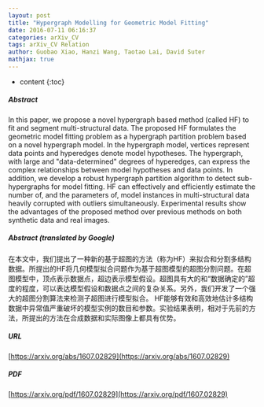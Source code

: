 ```yaml
---
layout: post
title: "Hypergraph Modelling for Geometric Model Fitting"
date: 2016-07-11 06:16:37
categories: arXiv_CV
tags: arXiv_CV Relation
author: Guobao Xiao, Hanzi Wang, Taotao Lai, David Suter
mathjax: true
---
```


* content
{:toc}

##### Abstract
In this paper, we propose a novel hypergraph based method (called HF) to fit and segment multi-structural data. The proposed HF formulates the geometric model fitting problem as a hypergraph partition problem based on a novel hypergraph model. In the hypergraph model, vertices represent data points and hyperedges denote model hypotheses. The hypergraph, with large and "data-determined" degrees of hyperedges, can express the complex relationships between model hypotheses and data points. In addition, we develop a robust hypergraph partition algorithm to detect sub-hypergraphs for model fitting. HF can effectively and efficiently estimate the number of, and the parameters of, model instances in multi-structural data heavily corrupted with outliers simultaneously. Experimental results show the advantages of the proposed method over previous methods on both synthetic data and real images.

##### Abstract (translated by Google)
在本文中，我们提出了一种新的基于超图的方法（称为HF）来拟合和分割多结构数据。所提出的HF将几何模型拟合问题作为基于超图模型的超图分割问题。在超图模型中，顶点表示数据点，超边表示模型假设。超图具有大的和“数据确定的”超度的程度，可以表达模型假设和数据点之间的复杂关系。另外，我们开发了一个强大的超图分割算法来检测子超图进行模型拟合。 HF能够有效和高效地估计多结构数据中异常值严重破坏的模型实例的数目和参数。实验结果表明，相对于先前的方法，所提出的方法在合成数据和实际图像上都具有优势。

##### URL
[https://arxiv.org/abs/1607.02829](https://arxiv.org/abs/1607.02829)

##### PDF
[https://arxiv.org/pdf/1607.02829](https://arxiv.org/pdf/1607.02829)

